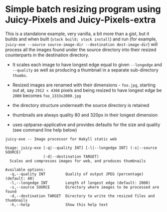 #  Simple batch resizing program using Juicy-Pixels and Juicy-Pixels-extra

This is a standalone example, very vanilla, a bit more than a gist, but it builds and when built (`stack build; stack install`) and run (for example, `juicy-exe --source source-image-dir --destination dest-image-dir`) will process all the images found under the source directory into their resized counterparts in the destination directory. 

  * It scales each image to have longest edge equal to given `--longedge` and `--quality` as well as producing a thumbnail in a separate sub-directory `thumbs`.

  * Resized images are renamed with their dimensions - `foo.jpg`, starting out at, say `2912 × 4368` pixels and being resized to have longest edge be `2000` becomes `foo_1333x2000.jpg`

  * the directory structure underneath the source directory is retained
  
  * thumbnails are always quality 80 and 320px in their longest dimension
  
  * uses optparse-applicative and provides defaults for the size and quality (see command line help below)

```
juicy-exe -- Image processor for Hakyll static web

Usage: juicy-exe [-q|--quality INT] [-l|--longedge INT] (-s|--source SOURCE)
                 (-d|--destination TARGET)
  Scales and compresses images for web, and produces thumbnails

Available options:
  -q,--quality INT         Quality of output JPEG (percentage) (default: 40)
  -l,--longedge INT        Length of longest edge (default: 2000)
  -s,--source SOURCE       Directory where images to be processed are found
  -d,--destination TARGET  Directory to write the resized files and thumbnails
  -h,--help                Show this help text
```
